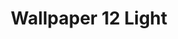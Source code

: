 ---
title: Wallpaper 12 Light
description: Minimalistic mountains wallpaper
keyword: mountains, landscape, desktop, wallpaper, minimalistic, mountain
id: 12
variant: light
resolution: 5120x2880
---